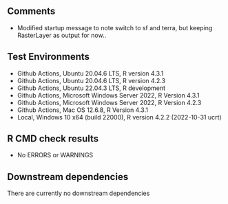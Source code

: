 ## Comments

- Modified startup message to note switch to sf and terra, but keeping RasterLayer as output for now..

## Test Environments

- Github Actions, Ubuntu 20.04.6 LTS, R version 4.3.1
- Github Actions, Ubuntu 20.04.6 LTS, R version 4.2.3
- Github Actions, Ubuntu 22.04.3 LTS, R development
- Github Actions, Microsoft Windows Server 2022, R Version 4.3.1
- Github Actions, Microsoft Windows Server 2022, R Version 4.2.3
- Github Actions, Mac OS 12.6.8, R Version 4.3.1
- Local, Windows 10 x64 (build 22000), R version 4.2.2 (2022-10-31 ucrt)

## R CMD check results

- No ERRORS or WARNINGS


## Downstream dependencies
There are currently no downstream dependencies

